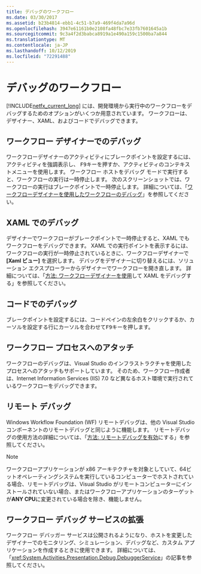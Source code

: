 ```yaml
---
title: デバッグのワークフロー
ms.date: 03/30/2017
ms.assetid: b23b4814-ebb1-4c51-b7a9-469f4da7a96d
ms.openlocfilehash: 3947e61161b0e2108fa48fbc7e33fb7601645a1b
ms.sourcegitcommit: 9c3a4f2d3babca8919a1e490a159c1500ba7a844
ms.translationtype: MT
ms.contentlocale: ja-JP
ms.lasthandoff: 10/12/2019
ms.locfileid: "72291488"
---
```

# <a name="debugging-workflows"></a>デバッグのワークフロー

[!INCLUDE[netfx_current_long](../../../includes/netfx-current-long-md.md)] には、開発環境から実行中のワークフローをデバッグするためのオプションがいくつか用意されています。 ワークフローは、デザイナー、XAML、およびコードでデバッグできます。

## <a name="debugging-in-the-workflow-designer"></a>ワークフロー デザイナーでのデバッグ

ワークフローデザイナーのアクティビティにブレークポイントを設定するには、アクティビティを強調表示し、 <kbd>F9</kbd>キーを押すか、アクティビティのコンテキストメニューを使用します。 ワークフロー ホストをデバッグ モードで実行すると、ワークフローの実行は一時停止します。 次のスクリーンショットでは、ワークフローの実行はブレークポイントで一時停止します。 詳細については、「[ワークフローデザイナーを使用したワークフローのデバッグ](/visualstudio/workflow-designer/debugging-workflows-with-the-workflow-designer)」を参照してください。

## <a name="debugging-in-xaml"></a>XAML でのデバッグ

デザイナーでワークフローがブレークポイントで一時停止すると、XAML でもワークフローをデバッグできます。 XAML での実行ポイントを表示するには、ワークフローの実行が一時停止されているときに、ワークフローデザイナーで **[Xaml ビュー]** を選択します。 デバッグをデザイナーに切り替えるには、ソリューション エクスプローラーからデザイナーでワークフローを開き直します。 詳細については、「[方法: ワークフローデザイナーを使用](/visualstudio/workflow-designer/how-to-debug-xaml-with-the-workflow-designer)して XAML をデバッグする」を参照してください。

## <a name="debugging-in-code"></a>コードでのデバッグ

ブレークポイントを設定するには、コードペインの左余白をクリックするか、カーソルを設定する行にカーソルを合わせて<kbd>F9</kbd>キーを押します。

## <a name="attaching-to-a-workflow-process"></a>ワークフロー プロセスへのアタッチ

ワークフローのデバッグは、Visual Studio のインフラストラクチャを使用したプロセスへのアタッチもサポートしています。 そのため、ワークフロー作成者は、Internet Information Services (IIS) 7.0 など異なるホスト環境で実行されているワークフローをデバッグできます。

## <a name="remote-debugging"></a>リモート デバッグ

Windows Workflow Foundation (WF) リモートデバッグは、他の Visual Studio コンポーネントのリモートデバッグと同じように機能します。 リモートデバッグの使用方法の詳細については、「[方法: リモートデバッグを有効](https://go.microsoft.com/fwlink/?LinkId=196257)にする」を参照してください。

> [!NOTE]
> ワークフローアプリケーションが x86 アーキテクチャを対象としていて、64ビットオペレーティングシステムを実行しているコンピューターでホストされている場合、リモートデバッグは、Visual Studio がリモートコンピューターにインストールされていない場合、またはワークフローアプリケーションのターゲットが**ANY CPU**に変更されている場合を除き、機能しません。

## <a name="extending-the-workflow-debugging-service"></a>ワークフロー デバッグ サービスの拡張

ワークフロー デバッガー サービスは公開されるようになり、ホストを変更したデザイナーでのモニタリング、シミュレーション、デバッグなど、カスタム アプリケーションを作成するときに使用できます。 詳細については、「<xref:System.Activities.Presentation.Debug.DebuggerService>」の記事を参照してください。
